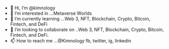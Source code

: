 - 👋 Hi, I’m @kimnology
- 👀 I’m interested in ...Metaverse Worlds
- 🌱 I’m currently learning ...Web 3, NFT, Blockchain, Crypto, Bitcoin, Fintech, and DeFi
- 💞️ I’m looking to collaborate on ..Web 3, NFT, Blockchain, Crypto, Bitcoin, Fintech, and DeFi.
- 📫 How to reach me ...@Kimnology fb, twitter, ig, linkedin

<!---
kimnology/kimnology is a ✨ special ✨ repository because its `README.md` (this file) appears on your GitHub profile.
You can click the Preview link to take a look at your changes.
--->
